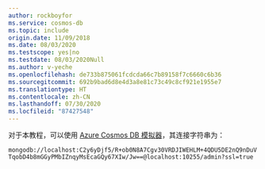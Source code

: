 ```yaml
---
author: rockboyfor
ms.service: cosmos-db
ms.topic: include
origin.date: 11/09/2018
ms.date: 08/03/2020
ms.testscope: yes|no
ms.testdate: 08/03/2020Null
ms.author: v-yeche
ms.openlocfilehash: de733b875061fcdcda66c7b89158f7c6660c6b36
ms.sourcegitcommit: 692b9bad6d8e4d3a8e81c73c49c8cf921e1955e7
ms.translationtype: HT
ms.contentlocale: zh-CN
ms.lasthandoff: 07/30/2020
ms.locfileid: "87427548"
---
```

对于本教程，可以使用 [Azure Cosmos DB 模拟器](/cosmos-db/local-emulator)，其连接字符串为： 

`mongodb://localhost:C2y6yDjf5/R+ob0N8A7Cgv30VRDJIWEHLM+4QDU5DE2nQ9nDuVTqobD4b8mGGyPMbIZnqyMsEcaGQy67XIw/Jw==@localhost:10255/admin?ssl=true`

<!-- Not Available [Try Azure Cosmos DB](https://azure.microsoft.com/try/cosmosdb/)-->
<!-- Update_Description: update meta properties, wording update, update link -->